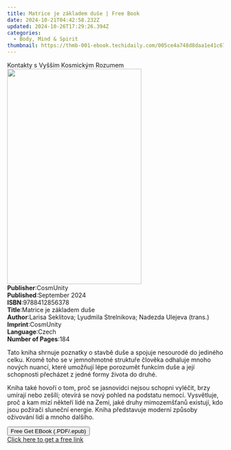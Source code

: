 ```yaml
---
title: Matrice je základem duše | Free Book
date: 2024-10-21T04:42:58.232Z
updated: 2024-10-26T17:29:26.394Z
categories:
  - Body, Mind & Spirit
thumbnail: https://thmb-001-ebook.techidaily.com/005ce4a748d8daa1e41c67ff97904cf279c11f14f206be41f95b922fccccdd15.jpg
---
```

<main id="book-container">
  <div class="flex flex-col">
    <div class="book-brief flex-1 py-6 px-4 sm:p-6 md:py-10 md:px-8">
      <!-- brief-->
      <div class="book-brief-main">Kontakty s Vyšším Kosmickým Rozumem</div>
    </div>
    <div
      class="book-meta-info flex-1 grid gap-4 col-start-1 col-end-3 row-start-1 sm:mb-6 sm:grid-cols-4 lg:gap-6 lg:col-start-2 lg:row-end-6 lg:row-span-6 lg:mb-0"
    >
      <div
        class="book-meta-info-left place-content-center mt-4 p-4 text-sm leading-6 col-start-2 col-span-2 dark:text-slate-400"
      >
        <img
          class="w-full h-500 object-cover rounded-lg sm:h-255 sm:col-span-2 lg:col-span-full"
          src="https://img-001-ebook.techidaily.com/a509cf02a0f11e5abffa014597d1ab326792a93047e24808010feb4adaef59f0.jpg"
          alt=""
          width="312"
          height="500"
        />
      </div>
      <div
        class="book-meta-info-right mt-2 col-start-1 row-start-2 col-span-3 self-center"
      >
        <!-- meta data  -->
        <div class="flex flex-col px-4 md:px-8">
          <div class="flex-1">
            <strong>Publisher</strong>:<span class="px-2">CosmUnity</span>
          </div>
          <div class="flex-1">
            <strong>Published</strong>:<span class="px-2">September 2024</span>
          </div>
          <div class="flex-1">
            <strong>ISBN</strong>:<span class="px-2">9788412856378</span>
          </div>
          <div class="flex-1">
            <strong>Title</strong>:<span class="px-2"
              >Matrice je základem duše</span
            >
          </div>
          <div class="flex-1">
            <strong>Author</strong>:<span class="px-2"
              >Larisa Seklitova; Lyudmila Strelnikova; Nadezda Ulejeva
              (trans.)</span
            >
          </div>
          <div class="flex-1">
            <strong>Imprint</strong>:<span class="px-2">CosmUnity</span>
          </div>
          <div class="flex-1">
            <strong>Language</strong>:<span class="px-2">Czech</span>
          </div>
          <div class="flex-1">
            <strong>Number of Pages</strong>:<span class="px-2">184</span>
          </div>
        </div>
      </div>
    </div>
    <div class="book-description flex-1 py-6 px-4 sm:p-6 md:py-10 md:px-8">
      <div class="book-description-main">
        <div accordion-content="" id="description">
          <p>
            Tato kniha shrnuje poznatky o stavbě duše a spojuje nesourodé do
            jediného celku. Kromě toho se v jemnohmotné struktuře člověka
            odhaluje mnoho nových nuancí, které umožňují lépe porozumět funkcím
            duše a její schopnosti přecházet z jedné formy života do druhé.
          </p>
          <p class="ql-align-justify">
            Kniha také hovoří o tom, proč se jasnovidci nejsou schopni vyléčit,
            brzy umírají nebo zešílí; otevírá se nový pohled na podstatu nemocí.
            Vysvětluje, proč a kam mizí někteří lidé na Zemi, jaké druhy
            mimozemšťanů existují, kdo jsou požírači sluneční energie. Kniha
            představuje moderní způsoby oživování lidí a mnoho dalšího.<span
            ></span>
          </p>
        </div>
      </div>
    </div>
    <div class="book-excerpts flex-1 py-6 px-4 sm:p-6 md:py-10 md:px-8"></div>
    <div
      class="book-about-author flex-1 py-6 px-4 sm:p-6 md:py-10 md:px-8"
    ></div>
    <div class="book-free-get flex-1 py-6 px-4 sm:p-6 md:py-10 md:px-8">
      <button
        id="btn-free-get"
        class="bg-blue-500 hover:bg-blue-700 text-white font-bold py-2 px-4 rounded"
      >
        Free Get EBook (.PDF/.epub)
      </button>
      <div id="countdown-display" class="px-2 text-lg mt-2"></div>
      <a
        id="free-link"
        class="hidden bg-blue-500 hover:bg-blue-700 text-white font-bold py-2 px-4 rounded"
        href="https://www.ebooks.com/en-us/book/211454987/matrice-je-z-kladem-du-e/larisa-seklitova/"
        target="_blank"
        >Click here to get a free link</a
      >
    </div>
    <script>
      let countdownTime = 0;
      let countdownInterval = null;
      document
        .getElementById('btn-free-get')
        .addEventListener('click', startCountdown);
      function startCountdown() {
        countdownTime = new Date().getTime() + 60000 * 3;
        countdownInterval = setInterval(updateCountdown, 1000);
        document.getElementById('btn-free-get').disabled = true;
        document
          .getElementById('btn-free-get')
          .classList.add('bg-gray-500', 'cursor-not-allowed');
      }
      function updateCountdown() {
        let currentTime = new Date().getTime();
        let timeLeft = countdownTime - currentTime;
        let secondsLeft = Math.floor(timeLeft / 1000);
        document.getElementById('countdown-display').innerHTML =
          `Remaining time: ${secondsLeft} seconds.`;
        if (secondsLeft <= 0) {
          clearInterval(countdownInterval);
          document.getElementById('btn-free-get').classList.add('hidden');
          document.getElementById('free-link').classList.remove('hidden');
          document.getElementById('countdown-display').innerHTML = '';
        }
      }
    </script>
  </div>
</main>

<ins class="adsbygoogle"
      style="display:block"
      data-ad-client="ca-pub-7571918770474297"
      data-ad-slot="8358498916"
      data-ad-format="auto"
      data-full-width-responsive="true"></ins>
    